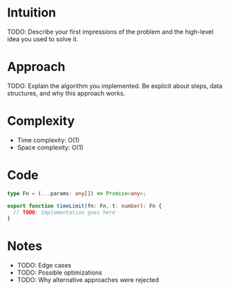 # Intuition

TODO: Describe your first impressions of the problem and the high-level idea you used to solve it.

# Approach

TODO: Explain the algorithm you implemented. Be explicit about steps, data structures, and why this approach works.

# Complexity

- Time complexity: O(1)
- Space complexity: O(1)

# Code

```ts
type Fn = (...params: any[]) => Promise<any>;

export function timeLimit(fn: Fn, t: number): Fn {
  // TODO: Implementation goes here
}
```

# Notes

- TODO: Edge cases
- TODO: Possible optimizations
- TODO: Why alternative approaches were rejected
